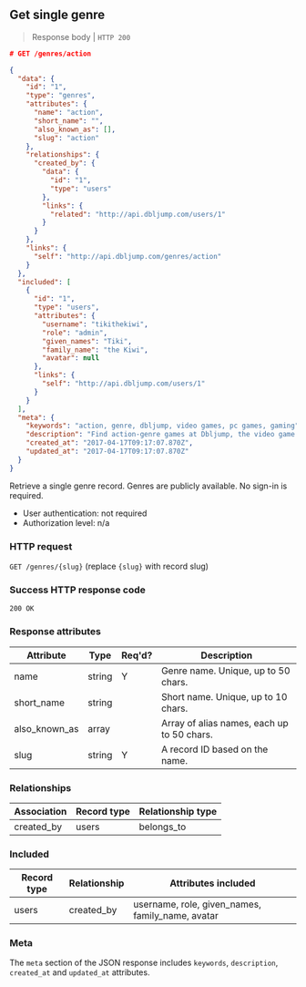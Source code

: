 ## <a name="genres_show"></a>Get single genre

> Response body | `HTTP 200`

```JSON
# GET /genres/action

{
  "data": {
    "id": "1",
    "type": "genres",
    "attributes": {
      "name": "action",
      "short_name": "",
      "also_known_as": [],
      "slug": "action"
    },
    "relationships": {
      "created_by": {
        "data": {
          "id": "1",
          "type": "users"
        },
        "links": {
          "related": "http://api.dbljump.com/users/1"
        }
      }
    },
    "links": {
      "self": "http://api.dbljump.com/genres/action"
    }
  },
  "included": [
    {
      "id": "1",
      "type": "users",
      "attributes": {
        "username": "tikithekiwi",
        "role": "admin",
        "given_names": "Tiki",
        "family_name": "the Kiwi",
        "avatar": null
      },
      "links": {
        "self": "http://api.dbljump.com/users/1"
      }
    }
  ],
  "meta": {
    "keywords": "action, genre, dbljump, video games, pc games, gaming",
    "description": "Find action-genre games at Dbljump, the video game reference.",
    "created_at": "2017-04-17T09:17:07.870Z",
    "updated_at": "2017-04-17T09:17:07.870Z"
  }
}
```

Retrieve a single genre record. Genres are publicly available. No sign-in is required.

* User authentication: not required
* Authorization level: n/a

### HTTP request

`GET /genres/{slug}` (replace `{slug}` with record slug)

### Success HTTP response code

`200 OK`

### <a name="genre_response_attrs"></a>Response attributes

Attribute | Type | Req'd? | Description
--------- | ---- | ------ | -----------
name | string | Y | Genre name. Unique, up to 50 chars.
short_name | string | | Short name. Unique, up to 10 chars.
also_known_as | array | | Array of alias names, each up to 50 chars.
slug | string | Y | A record ID based on the name.

### Relationships

Association | Record type | Relationship type
------------ | ---------- | -----------------
created_by | users | belongs_to

### Included

Record type | Relationship | Attributes included
----------- | ------------ | -------------------
users | created_by | username, role, given_names, family_name, avatar

### Meta

The `meta` section of the JSON response includes `keywords`, `description`, `created_at` and `updated_at` attributes.
